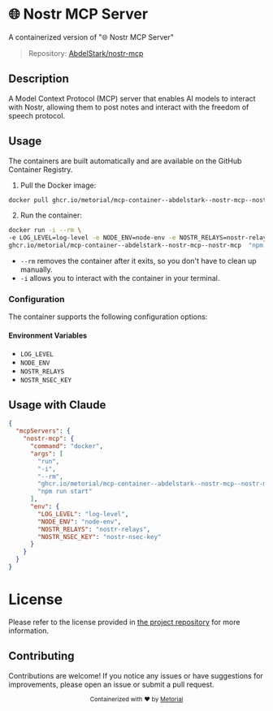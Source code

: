 
# 🌐 Nostr MCP Server

A containerized version of "🌐 Nostr MCP Server"

> Repository: [AbdelStark/nostr-mcp](https://github.com/AbdelStark/nostr-mcp)

## Description

A Model Context Protocol (MCP) server that enables AI models to interact with Nostr, allowing them to post notes and interact with the freedom of speech protocol.


## Usage

The containers are built automatically and are available on the GitHub Container Registry.

1. Pull the Docker image:

```bash
docker pull ghcr.io/metorial/mcp-container--abdelstark--nostr-mcp--nostr-mcp
```

2. Run the container:

```bash
docker run -i --rm \ 
-e LOG_LEVEL=log-level -e NODE_ENV=node-env -e NOSTR_RELAYS=nostr-relays -e NOSTR_NSEC_KEY=nostr-nsec-key \
ghcr.io/metorial/mcp-container--abdelstark--nostr-mcp--nostr-mcp  "npm run start"
```

- `--rm` removes the container after it exits, so you don't have to clean up manually.
- `-i` allows you to interact with the container in your terminal.



### Configuration

The container supports the following configuration options:




#### Environment Variables

- `LOG_LEVEL`
- `NODE_ENV`
- `NOSTR_RELAYS`
- `NOSTR_NSEC_KEY`




## Usage with Claude

```json
{
  "mcpServers": {
    "nostr-mcp": {
      "command": "docker",
      "args": [
        "run",
        "-i",
        "--rm",
        "ghcr.io/metorial/mcp-container--abdelstark--nostr-mcp--nostr-mcp",
        "npm run start"
      ],
      "env": {
        "LOG_LEVEL": "log-level",
        "NODE_ENV": "node-env",
        "NOSTR_RELAYS": "nostr-relays",
        "NOSTR_NSEC_KEY": "nostr-nsec-key"
      }
    }
  }
}
```

# License

Please refer to the license provided in [the project repository](https://github.com/AbdelStark/nostr-mcp) for more information.

## Contributing

Contributions are welcome! If you notice any issues or have suggestions for improvements, please open an issue or submit a pull request.

<div align="center">
  <sub>Containerized with ❤️ by <a href="https://metorial.com">Metorial</a></sub>
</div>
  